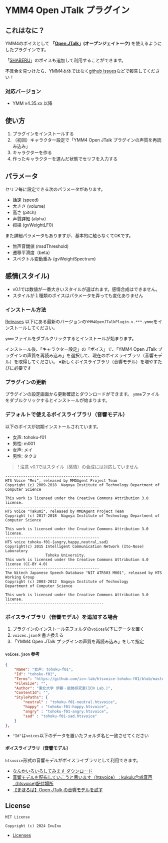 # YMM4 Open JTalk プラグイン

## これはなに？

YMM4のボイスとして **「[Open JTalk](https://open-jtalk.sp.nitech.ac.jp/)」(オープンジェイトーク)** を使えるようにしたプラグインです。

「[SHABERU](http://akihiro0105.web.fc2.com/Downloads/Downloads-SHABERU.html)」のボイスも追加して利用することができます。

不具合を見つけたら、YMM4本体ではなく[github issues](https://github.com/InuInu2022/YMM4OpenJTalkPlugin/issues)などで報告してください！

### 対応バージョン

- YMM v4.35.xx 以降

## 使い方

1. プラグインをインストールする
2. （初回）キャラクター設定で「YMM4 Open JTalk プラグインの声質を再読み込み」
3. キャラクターを作る
4. 作ったキャラクターを選んだ状態でセリフを入力する

## パラメータ

セリフ毎に設定できる次のパラメータがあります。

- 話速 (speed)
- 大きさ (volume)
- 高さ (pitch)
- 声質詳細 (alpha）
- 抑揚 (gvWeightLF0)

また詳細パラメータもありますが、基本的に触らなくてOKです。

- 無声音閾値 (msdThreshold)
- 遷移平滑度（beta）
- スペクトル変動重み (gvWeightSpectrum)

## 感情(スタイル)

- v0.1では数値が一番大きいスタイルが選ばれます。感情合成はできません。
- スタイルが１種類のボイスはパラメータを弄っても変化ありません

### インストール方法

[Releases](https://github.com/InuInu2022/YMM4OpenJTalkPlugin/releases) 以下にある最新のバージョンの`YMM4OpenJTalkPlugin.v.***.ymme`をインストールしてください。

`ymme`ファイルをダブルクリックするとインストールが始まります。

インストール後、「キャラクター設定」の「ボイス」で、「YMM4 Open JTalk プラグインの声質を再読み込み」を選択して、現在のボイスライブラリ（音響モデル）を取得してください。
※新しくボイスライブラリ（音響モデル）を増やすたびに必要です

<!--
### ニコニコモンズ

ニコニコに投稿する際には以下のコンテンツIDを親子登録してください。

[*****](https://commons.nicovideo.jp/works/)

(YMM4の素材一覧からも確認できます。)
-->

### プラグインの更新

プラグインの設定画面から更新確認とダウンロードができます。
`ymme`ファイルをダブルクリックするとインストールが始まります。

### デフォルトで使えるボイスライブラリ（音響モデル）

以下のボイスが初期インストールされています。

- 女声: tohoku-f01
- 男性: m001
- 女声: メイ
- 男性: タクミ

>! 注意
> v0.1ではスタイル（感情）の合成には対応していません

```
------------------------------------------
HTS Voice "Mei", released by MMDAgent Project Team
Copyright (c) 2009-2018  Nagoya Institute of Technology Department of Computer Science

This work is licensed under the Creative Commons Attribution 3.0 license.
------------------------------------------
HTS Voice "Takumi", released by MMDAgent Project Team
Copyright (c) 2017-2018  Nagoya Institute of Technology Department of Computer Science

This work is licensed under the Creative Commons Attribution 3.0 license.
------------------------------------------
HTS voice tohoku-f01-{angry,happy,neutral,sad}
Copyright(c) 2015 Intelligent Communication Network (Ito-Nose) Laboratory
                  Tohoku University.
This work is licensed under the Creative Commons Attribution 4.0 license (CC-BY 4.0)
------------------------------------------
The Nitech Japanese Speech Database "NIT ATR503 M001", released by HTS Working Group
Copyright (c) 2003-2012  Nagoya Institute of Technology
Department of Computer Science

This work is licensed under the Creative Commons Attribution 3.0 license.
--------------------------------------------
```

### ボイスライブラリ（音響モデル）を追加する場合

1. プラグインのインストール先フォルダの`voices`以下にデータを置く
2. `voices.json`を書き換える
3. 「YMM4 Open JTalk プラグインの声質を再読み込み」をして指定

#### `voices.json` 参考

```json:voices.json
{
    "Name": "女声: tohoku-f01",
    "Id": "tohoku-f01",
    "Terms": "https://github.com/icn-lab/htsvoice-tohoku-f01/blob/master/COPYRIGHT.txt",
    "FileSize": "",
    "Author": "東北大学 伊藤・能勢研究室(ICN Lab.)",
    "ContentId": "",
    "StylePaths": {
        "neutral" : "tohoku-f01-neutral.htsvoice",
        "happy" : "tohoku-f01-happy.htsvoice",
        "angry" : "tohoku-f01-angry.htsvoice",
        "sad" : "tohoku-f01-sad.htsvoice"
    }
},
```

- `"Id"`は`voices`以下のデータを置いたフォルダ名と一致させてください

#### ボイスライブラリ（音響モデル）

`htsvoice`形式の音響モデルがボイスライブラリとして利用できます。

- [なんかいろいろしてみます ダウンロード](http://akihiro0105.web.fc2.com/Downloads/Downloads-htsvoice.html)
- [音響モデルを配布していこうと思います（htsvoice） : kukulu合成音声（htsvoice)配付場所](https://ragolun.exblog.jp/22985257/)
- [【まほろば】Open JTalk の音響モデルを試す](https://petile.sakura.ne.jp/mahoroba/e1875.html)

## License

```
MIT License

Copyright (c) 2024 InuInu
```

- [Licenses](./licenses/)